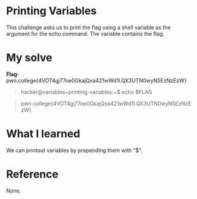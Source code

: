 # Printing Variables
This challenge asks us to print the flag using a shell variable as the argument for the echo command. The variable contains the flag.
# My solve
**Flag**-pwn.college{4VOT4gj77ne0GkajQxa421wWd1I.QX3UTN0wyN5EzNzEzW}

>hacker@variables~printing-variables:~$ echo $FLAG

>pwn.college{4VOT4gj77ne0GkajQxa421wWd1I.QX3UTN0wyN5EzNzEzW}

# What I learned
We can printout variables by prepending them with "$".
# Reference
None.
